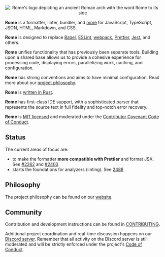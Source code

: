 <p align="center">
	<img alt="Rome's logo depicting an ancient Roman arch with the word Rome to its side" src="assets/PNG/logo_transparent.png width="700">
</p>


<!-- This intro is synced with the website via the `./rome run scripts/generate-files/website-intro` script. Make sure you run it after modifying anything between these comments. -->
<!-- INTRO START -->
**Rome** is a formatter, linter, bundler, and [more](https://rome.tools/#development-status) for JavaScript, TypeScript, JSON, HTML, Markdown, and CSS.

**Rome** is designed to replace [Babel](https://babeljs.io/), [ESLint](https://eslint.org/), [webpack](https://webpack.js.org/), [Prettier](https://prettier.io/), [Jest](https://jestjs.io/), and others.

**Rome** unifies functionality that has previously been separate tools. Building upon a shared base allows us to provide a cohesive experience for processing code, displaying errors, parallelizing work, caching, and configuration.

**Rome** has strong conventions and aims to have minimal configuration. Read more about our [project philosophy](https://rome.tools/#philosophy).

**Rome** is [written in Rust](https://rome.tools/blog/2021/09/21/rome-will-be-rewritten-in-rust).

**Rome** has first-class IDE support, with a sophisticated parser that represents the source text in full fidelity
and top-notch error recovery.

**Rome** is [MIT licensed](https://github.com/rome/tools/tree/main/LICENSE) and moderated under the [Contributor Covenant Code of Conduct](https://github.com/rome/tools/tree/main/CODE_OF_CONDUCT.md).
<!-- INTRO END -->

## Status

The current areas of focus are: 
- to make the formatter **more compatible with Prettier** and format JSX. See [#2262](https://github.com/rome/tools/issues/2262) and [#2403](https://github.com/rome/tools/issues/2403).
- starts the foundations for analyzers (linting). See [2488](https://github.com/rome/tools/issues/2488)

## Philosophy

The project philosophy can be found on our [website](https://rome.tools/#philosophy).

## Community

Contribution and development instructions can be found in [CONTRIBUTING](./CONTRIBUTING.md).

Additional project coordination and real-time discussion happens on our [Discord server](https://discord.gg/rome). Remember that all activity on the Discord server is still moderated and will be strictly enforced under the project's [Code of Conduct](./CODE_OF_CONDUCT.md).
